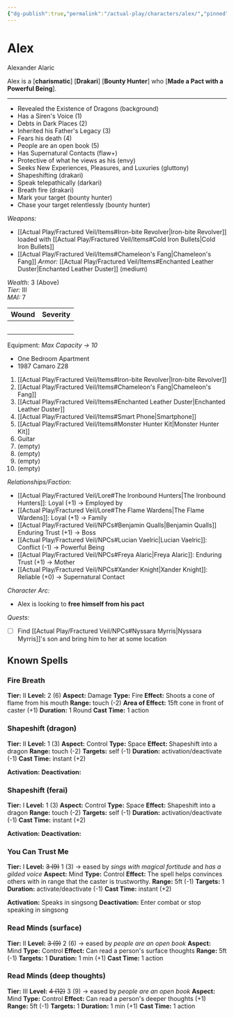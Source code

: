 ```yaml
---
{"dg-publish":true,"permalink":"/actual-play/characters/alex/","pinned":true}
---
```


# Alex
Alexander Alaric

Alex is a \[**charismatic**] \[**Drakari**] \[**Bounty Hunter**] who \[**Made a Pact with a Powerful Being**].

***
* Revealed the Existence of Dragons (background)
* Has a Siren's Voice (1)
* Debts in Dark Places (2)
* Inherited his Father's Legacy (3)
* Fears his death (4)
* People are an open book (5)
* Has Supernatural Contacts (flaw+)
* Protective of what he views as his (envy)
* Seeks New Experiences, Pleasures, and Luxuries (gluttony)
* Shapeshifting (drakari)
* Speak telepathically (darkari)
* Breath fire (drakari)
* Mark your target (bounty hunter)
* Chase your target relentlessly (bounty hunter)

_Weapons:_ 
* [[Actual Play/Fractured Veil/Items#Iron-bite Revolver\|Iron-bite Revolver]] loaded with [[Actual Play/Fractured Veil/Items#Cold Iron Bullets\|Cold Iron Bullets]]
* [[Actual Play/Fractured Veil/Items#Chameleon's Fang\|Chameleon's Fang]]
*Armor:* [[Actual Play/Fractured Veil/Items#Enchanted Leather Duster\|Enchanted Leather Duster]] (medium)

*Wealth:* 3 (Above)  
_Tier:_ III  
_MAI:_ 7  

| Wound | Severity |
| ----- | -------- |
|       |          |
|       |          |
|       |          |
|       |          |
|       |          |

Equipment: _Max Capacity → 10_
* One Bedroom Apartment
* 1987 Camaro Z28
1. [[Actual Play/Fractured Veil/Items#Iron-bite Revolver\|Iron-bite Revolver]]
2. [[Actual Play/Fractured Veil/Items#Chameleon's Fang\|Chameleon's Fang]]
3. [[Actual Play/Fractured Veil/Items#Enchanted Leather Duster\|Enchanted Leather Duster]]
4. [[Actual Play/Fractured Veil/Items#Smart Phone\|Smartphone]]
5. [[Actual Play/Fractured Veil/Items#Monster Hunter Kit\|Monster Hunter Kit]]
6. Guitar
7. (empty)
8. (empty)
9. (empty)
10. (empty)

*Relationships/Faction:*
* [[Actual Play/Fractured Veil/Lore#The Ironbound Hunters\|The Ironbound Hunters]]: Loyal (+1) → Employed by
* [[Actual Play/Fractured Veil/Lore#The Flame Wardens\|The Flame Wardens]]: Loyal (+1) → Family
* [[Actual Play/Fractured Veil/NPCs#Benjamin Qualls\|Benjamin Qualls]] Enduring Trust (+1) →  Boss
* [[Actual Play/Fractured Veil/NPCs#Lucian Vaelric\|Lucian Vaelric]]: Conflict (-1) → Powerful Being
* [[Actual Play/Fractured Veil/NPCs#Freya Alaric\|Freya Alaric]]: Enduring Trust (+1) → Mother
* [[Actual Play/Fractured Veil/NPCs#Xander Knight\|Xander Knight]]: Reliable (+0) → Supernatural Contact

*Character Arc:*
* Alex is looking to **free himself from his pact**

_Quests:_
- [ ] Find [[Actual Play/Fractured Veil/NPCs#Nyssara Myrris\|Nyssara Myrris]]'s son and bring him to her at some location

## Known Spells

### Fire Breath

**Tier:** II
**Level:** 2 (6)
**Aspect:** Damage
**Type:** Fire
**Effect:** Shoots a cone of flame from his mouth
**Range:** touch (-2)
**Area of Effect:** 15ft cone in front of caster (+1)
**Duration:** 1 Round
**Cast Time:** 1 action

### Shapeshift (dragon)

**Tier:** II
**Level:** 1 (3)
**Aspect:** Control
**Type:** Space
**Effect:** Shapeshift into a dragon
**Range:** touch (-2)
**Targets:** self (-1)
**Duration:** activation/deactivate (-1)
**Cast Time:** instant (+2)

**Activation:** 
**Deactivation:**

### Shapeshift (ferai)

**Tier:** I
**Level:** 1 (3)
**Aspect:** Control
**Type:** Space
**Effect:** Shapeshift into a dragon
**Range:** touch (-2)
**Targets:** self (-1)
**Duration:** activation/deactivate (-1)
**Cast Time:** instant (+2)

**Activation:** 
**Deactivation:**

### You Can Trust Me

**Tier:** I
**Level:** ~~3 (9)~~ 1 (3) → eased by _sings with magical fortitude_ and _has a gilded voice_
**Aspect:** Mind
**Type:** Control
**Effect:** The spell helps convinces others with in range that the caster is trustworthy.
**Range:** 5ft (-1)
**Targets:** 1 
**Duration:** activate/deactivate (-1)
**Cast Time:** instant (+2)  

**Activation:** Speaks in singsong
**Deactivation:** Enter combat or stop speaking in singsong

### Read Minds (surface)

**Tier:** II
**Level:** ~~3 (9)~~ 2 (6) → eased by _people are an open book_
**Aspect:** Mind
**Type:** Control
**Effect:** Can read a person's surface thoughts
**Range:** 5ft (-1)
**Targets:** 1 
**Duration:** 1 min (+1)
**Cast Time:** 1 action

### Read Minds (deep thoughts)

**Tier:** III
**Level:** ~~4 (12)~~ 3 (9) → eased by _people are an open book_
**Aspect:** Mind
**Type:** Control
**Effect:** Can read a person's deeper thoughts (+1)
**Range:** 5ft (-1)
**Targets:** 1 
**Duration:** 1 min (+1)
**Cast Time:** 1 action